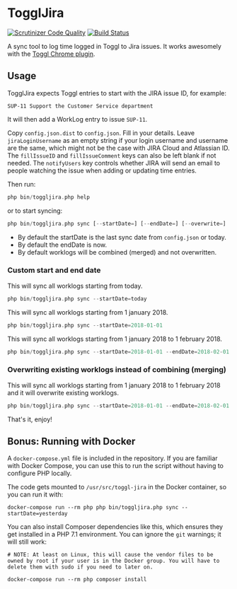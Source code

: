 # TogglJira
[![Scrutinizer Code Quality](https://scrutinizer-ci.com/g/AxaliaN/toggl-jira/badges/quality-score.png?b=master&s=137d085991ab18ad858c2f53453ac59c7583119d)](https://scrutinizer-ci.com/g/AxaliaN/toggl-jira/?branch=master) [![Build Status](https://scrutinizer-ci.com/g/AxaliaN/toggl-jira/badges/build.png?b=master&s=beb29a34630a5553814cba3c0af960a2920e0b63)](https://scrutinizer-ci.com/g/AxaliaN/toggl-jira/build-status/master)

A sync tool to log time logged in Toggl to Jira issues. It works awesomely with the [Toggl Chrome plugin](https://chrome.google.com/webstore/detail/toggl-button-productivity/oejgccbfbmkkpaidnkphaiaecficdnfn).

## Usage

TogglJira expects Toggl entries to start with the JIRA issue ID, for example: 

`SUP-11 Support the Customer Service department`

It will then add a WorkLog entry to issue `SUP-11`.

Copy `config.json.dist` to `config.json`. Fill in your details. Leave `jiraLoginUsername` as an empty string if your login username and username are the same, which might not be the case with JIRA Cloud and Atlassian ID. The `fillIssueID` and `fillIssueComment` keys can also be left blank if not needed. The `notifyUsers` key controls whether JIRA will send an email to people watching the issue when adding or updating time entries.

Then run:

```php
php bin/toggljira.php help
```

or to start syncing:
```php
php bin/toggljira.php sync [--startDate=] [--endDate=] [--overwrite=] 
```

* By default the startDate is the last sync date from `config.json` or today.
* By default the endDate is now.
* By default worklogs will be combined (merged) and not overwritten.

### Custom start and end date

This will sync all worklogs starting from today.
```php
php bin/toggljira.php sync --startDate=today
```

This will sync all worklogs starting from 1 january 2018.
```php
php bin/toggljira.php sync --startDate=2018-01-01
```

This will sync all worklogs starting from 1 january 2018 to 1 february 2018.
```php
php bin/toggljira.php sync --startDate=2018-01-01 --endDate=2018-02-01
```

### Overwriting existing worklogs instead of combining (merging)

This will sync all worklogs starting from 1 january 2018 to 1 february 2018 and it will overwrite existing worklogs.
```php 
php bin/toggljira.php sync --startDate=2018-01-01 --endDate=2018-02-01 --overwrite=true
```

That's it, enjoy!

## Bonus: Running with Docker

A `docker-compose.yml` file is included in the repository. If you are familiar with Docker Compose, you can use this to run the script without having to configure PHP locally.

The code gets mounted to `/usr/src/toggl-jira` in the Docker container, so you can run it with:

```
docker-compose run --rm php php bin/toggljira.php sync --startDate=yesterday
```

You can also install Composer dependencies like this, which ensures they get installed in a PHP 7.1 environment. You can ignore the `git` warnings; it will still work:

```
# NOTE: At least on Linux, this will cause the vendor files to be owned by root if your user is in the Docker group. You will have to delete them with sudo if you need to later on.

docker-compose run --rm php composer install
```
